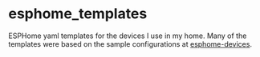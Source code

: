 # esphome_templates
 ESPHome yaml templates for the devices I use in my home. Many of the templates were based on the sample configurations at [esphome-devices](https://www.esphome-devices.com).
